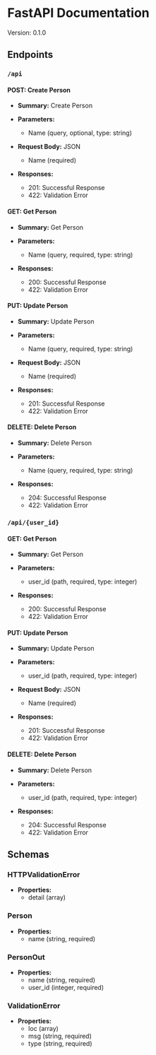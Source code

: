 # FastAPI Documentation

Version: 0.1.0

## Endpoints

### `/api`

#### POST: Create Person

- **Summary:** Create Person

- **Parameters:**
  - Name (query, optional, type: string)

- **Request Body:** JSON
  - Name (required)

- **Responses:**
  - 201: Successful Response
  - 422: Validation Error

#### GET: Get Person

- **Summary:** Get Person

- **Parameters:**
  - Name (query, required, type: string)

- **Responses:**
  - 200: Successful Response
  - 422: Validation Error

#### PUT: Update Person

- **Summary:** Update Person

- **Parameters:**
  - Name (query, required, type: string)

- **Request Body:** JSON
  - Name (required)

- **Responses:**
  - 201: Successful Response
  - 422: Validation Error

#### DELETE: Delete Person

- **Summary:** Delete Person

- **Parameters:**
  - Name (query, required, type: string)

- **Responses:**
  - 204: Successful Response
  - 422: Validation Error

### `/api/{user_id}`

#### GET: Get Person

- **Summary:** Get Person

- **Parameters:**
  - user_id (path, required, type: integer)

- **Responses:**
  - 200: Successful Response
  - 422: Validation Error

#### PUT: Update Person

- **Summary:** Update Person

- **Parameters:**
  - user_id (path, required, type: integer)

- **Request Body:** JSON
  - Name (required)

- **Responses:**
  - 201: Successful Response
  - 422: Validation Error

#### DELETE: Delete Person

- **Summary:** Delete Person

- **Parameters:**
  - user_id (path, required, type: integer)

- **Responses:**
  - 204: Successful Response
  - 422: Validation Error

## Schemas

### HTTPValidationError

- **Properties:**
  - detail (array)

### Person

- **Properties:**
  - name (string, required)

### PersonOut

- **Properties:**
  - name (string, required)
  - user_id (integer, required)

### ValidationError

- **Properties:**
  - loc (array)
  - msg (string, required)
  - type (string, required)
